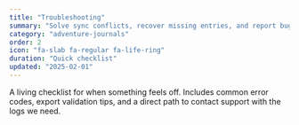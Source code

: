 ```yaml
---
title: "Troubleshooting"
summary: "Solve sync conflicts, recover missing entries, and report bugs with the right diagnostics."
category: "adventure-journals"
order: 2
icon: "fa-slab fa-regular fa-life-ring"
duration: "Quick checklist"
updated: "2025-02-01"
---
```


A living checklist for when something feels off. Includes common error codes, export validation tips, and a direct path to contact support with the logs we need.
